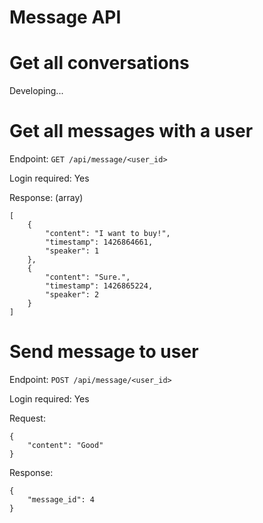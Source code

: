 Message API
===========

# Get all conversations

Developing...

# Get all messages with a user

Endpoint: `GET /api/message/<user_id>`

Login required: Yes

Response: (array)

```
[
    {
        "content": "I want to buy!",
        "timestamp": 1426864661,
        "speaker": 1
    },
    {
        "content": "Sure.",
        "timestamp": 1426865224,
        "speaker": 2
    }
]
```

# Send message to user

Endpoint: `POST /api/message/<user_id>`

Login required: Yes

Request:

```
{
    "content": "Good"
}
```

Response:

```
{
    "message_id": 4
}
```